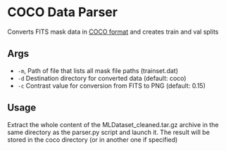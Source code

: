 # COCO Data Parser

Converts FITS mask data in [COCO format](https://cocodataset.org/#format-data) and creates train and val splits

## Args
- `-m`, Path of file that lists all mask file paths (trainset.dat)
- `-d` Destination directory for converted data (default: coco)
- `-c` Contrast value for conversion from FITS to PNG (default: 0.15)

## Usage

Extract the whole content of the MLDataset_cleaned.tar.gz archive in the same directory as the parser.py script and launch it.
The result will be stored in the coco directory (or in another one if specified)
